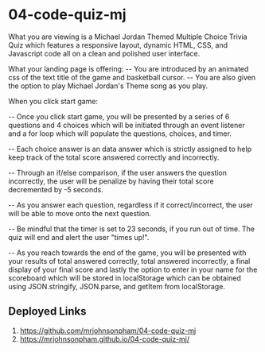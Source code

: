 # 04-code-quiz-mj

What you are viewing is a Michael Jordan Themed Multiple Choice Trivia Quiz which features a responsive layout, dynamic HTML, CSS, and Javascript code all on a clean and polished user interface.


What your landing page is offering: 
-- You are introduced by an animated css of the text title of the game and basketball cursor.
-- You are also given the option to play Michael Jordan's Theme song as you play. 

When you click start game:

-- Once you click start game, you will be presented by a series of 6 questions and 4 choices which will be initiated through an event listener and a for loop which will populate the questions, choices, and timer. 

-- Each choice answer is an data answer which is strictly assigned to help keep track of the total score answered correctly and incorrectly. 

-- Through an if/else comparison, if the user answers the question incorrectly, the user will be penalize by having their total score decremented by -5 seconds. 

-- As you answer each question, regardless if it correct/incorrect, the user will be able to move onto the next question.

-- Be mindful that the timer is set to 23 seconds, if you run out of time. The quiz will end and alert the user "times up!".

-- As you reach towards the end of the game, you will be presented with your results of total answered correctly, total answered incorrectly, a final display of your final score and lastly the option to enter in your name for the scoreboard which will be stored in localStorage which can be obtained using JSON.stringify, JSON.parse, and getItem from localStorage.

## Deployed Links
1. https://github.com/mrjohnsonpham/04-code-quiz-mj
2. https://mrjohnsonpham.github.io/04-code-quiz-mj/
